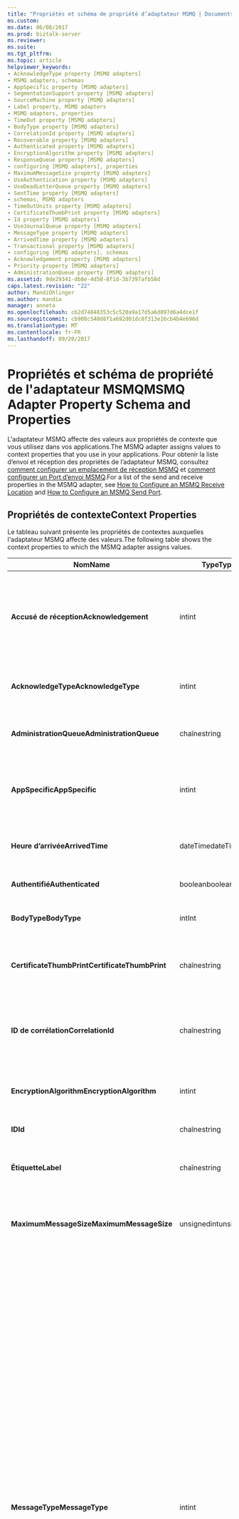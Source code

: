 ```yaml
---
title: "Propriétés et schéma de propriété d’adaptateur MSMQ | Documents Microsoft"
ms.custom: 
ms.date: 06/08/2017
ms.prod: biztalk-server
ms.reviewer: 
ms.suite: 
ms.tgt_pltfrm: 
ms.topic: article
helpviewer_keywords:
- AcknowledgeType property [MSMQ adapters]
- MSMQ adapters, schemas
- AppSpecific property [MSMQ adapters]
- SegmentationSupport property [MSMQ adapters]
- SourceMachine property [MSMQ adapters]
- Label property, MSMQ adapters
- MSMQ adapters, properties
- TimeOut property [MSMQ adapters]
- BodyType property [MSMQ adapters]
- CorrelationId property [MSMQ adapters]
- Recoverable property [MSMQ adapters]
- Authenticated property [MSMQ adapters]
- EncryptionAlgorithm property [MSMQ adapters]
- ResponseQueue property [MSMQ adapters]
- configuring [MSMQ adapters], properties
- MaximumMessageSize property [MSMQ adapters]
- UseAuthentication property [MSMQ adapters]
- UseDeadLetterQueue property [MSMQ adapters]
- SentTime property [MSMQ adapters]
- schemas, MSMQ adapters
- TimeOutUnits property [MSMQ adapters]
- CertificateThumbPrint property [MSMQ adapters]
- Id property [MSMQ adapters]
- UseJournalQueue property [MSMQ adapters]
- MessageType property [MSMQ adapters]
- ArrivedTime property [MSMQ adapters]
- Transactional property [MSMQ adapters]
- configuring [MSMQ adapters], schemas
- Acknowledgement property [MSMQ adapters]
- Priority property [MSMQ adapters]
- AdministrationQueue property [MSMQ adapters]
ms.assetid: 9de29341-db8e-4d50-8f1d-3b7397afb58d
caps.latest.revision: "22"
author: MandiOhlinger
ms.author: mandia
manager: anneta
ms.openlocfilehash: cb2d74848353c5c520a9a17d5a6d897d6a4dce1f
ms.sourcegitcommit: cb908c540d8f1a692d01dc8f313e16cb4b4e696d
ms.translationtype: MT
ms.contentlocale: fr-FR
ms.lasthandoff: 09/20/2017
---
```

# <a name="msmq-adapter-property-schema-and-properties"></a><span data-ttu-id="d7f09-102">Propriétés et schéma de propriété de l'adaptateur MSMQ</span><span class="sxs-lookup"><span data-stu-id="d7f09-102">MSMQ Adapter Property Schema and Properties</span></span>
<span data-ttu-id="d7f09-103">L'adaptateur MSMQ affecte des valeurs aux propriétés de contexte que vous utilisez dans vos applications.</span><span class="sxs-lookup"><span data-stu-id="d7f09-103">The MSMQ adapter assigns values to context properties that you use in your applications.</span></span> <span data-ttu-id="d7f09-104">Pour obtenir la liste d’envoi et réception des propriétés de l’adaptateur MSMQ, consultez [comment configurer un emplacement de réception MSMQ](../core/how-to-configure-an-msmq-receive-location.md) et [comment configurer un Port d’envoi MSMQ](../core/how-to-configure-an-msmq-send-port.md).</span><span class="sxs-lookup"><span data-stu-id="d7f09-104">For a list of the send and receive properties in the MSMQ adapter, see [How to Configure an MSMQ Receive Location](../core/how-to-configure-an-msmq-receive-location.md) and [How to Configure an MSMQ Send Port](../core/how-to-configure-an-msmq-send-port.md).</span></span>  
  
## <a name="context-properties"></a><span data-ttu-id="d7f09-105">Propriétés de contexte</span><span class="sxs-lookup"><span data-stu-id="d7f09-105">Context Properties</span></span>  
 <span data-ttu-id="d7f09-106">Le tableau suivant présente les propriétés de contextes auxquelles l'adaptateur MSMQ affecte des valeurs.</span><span class="sxs-lookup"><span data-stu-id="d7f09-106">The following table shows the context properties to which the MSMQ adapter assigns values.</span></span>  
  
|<span data-ttu-id="d7f09-107">**Nom**</span><span class="sxs-lookup"><span data-stu-id="d7f09-107">**Name**</span></span>|<span data-ttu-id="d7f09-108">**Type**</span><span class="sxs-lookup"><span data-stu-id="d7f09-108">**Type**</span></span>|<span data-ttu-id="d7f09-109">**Description**</span><span class="sxs-lookup"><span data-stu-id="d7f09-109">**Description**</span></span>|<span data-ttu-id="d7f09-110">**Promue**</span><span class="sxs-lookup"><span data-stu-id="d7f09-110">**Promoted**</span></span>|  
|--------------|--------------|---------------------|------------------|  
|<span data-ttu-id="d7f09-111">**Accusé de réception**</span><span class="sxs-lookup"><span data-stu-id="d7f09-111">**Acknowledgement**</span></span>|<span data-ttu-id="d7f09-112">int</span><span class="sxs-lookup"><span data-stu-id="d7f09-112">int</span></span>|<span data-ttu-id="d7f09-113">Spécifie la classification d’accusé de réception que ce message représente à l’aide de valeurs dans le **System.Messaging.Acknowledgment** énumération.</span><span class="sxs-lookup"><span data-stu-id="d7f09-113">Specifies the classification of acknowledgment that this message represents using the values in the **System.Messaging.Acknowledgment** enumeration.</span></span>|<span data-ttu-id="d7f09-114">Non</span><span class="sxs-lookup"><span data-stu-id="d7f09-114">No</span></span>|  
|<span data-ttu-id="d7f09-115">**AcknowledgeType**</span><span class="sxs-lookup"><span data-stu-id="d7f09-115">**AcknowledgeType**</span></span>|<span data-ttu-id="d7f09-116">int</span><span class="sxs-lookup"><span data-stu-id="d7f09-116">int</span></span>|<span data-ttu-id="d7f09-117">Indique le type de message d'accusé de réception que l'application émettrice demande.</span><span class="sxs-lookup"><span data-stu-id="d7f09-117">Specifies the type of acknowledgment message that the sending application requests.</span></span>|<span data-ttu-id="d7f09-118">Non</span><span class="sxs-lookup"><span data-stu-id="d7f09-118">No</span></span>|  
|<span data-ttu-id="d7f09-119">**AdministrationQueue**</span><span class="sxs-lookup"><span data-stu-id="d7f09-119">**AdministrationQueue**</span></span>|<span data-ttu-id="d7f09-120">chaîne</span><span class="sxs-lookup"><span data-stu-id="d7f09-120">string</span></span>|<span data-ttu-id="d7f09-121">Indique le nom de la file d'attente qui reçoit le message d'accusé de réception.</span><span class="sxs-lookup"><span data-stu-id="d7f09-121">Specifies the name of the queue name that receives the acknowledgment message.</span></span>|<span data-ttu-id="d7f09-122">Non</span><span class="sxs-lookup"><span data-stu-id="d7f09-122">No</span></span>|  
|<span data-ttu-id="d7f09-123">**AppSpecific**</span><span class="sxs-lookup"><span data-stu-id="d7f09-123">**AppSpecific**</span></span>|<span data-ttu-id="d7f09-124">int</span><span class="sxs-lookup"><span data-stu-id="d7f09-124">int</span></span>|<span data-ttu-id="d7f09-125">Spécifie les informations spécifiques à l'application que vous pouvez utiliser pour organiser les différents types de messages.</span><span class="sxs-lookup"><span data-stu-id="d7f09-125">Specifies application-specific information that you can use to organize different types of messages.</span></span>|<span data-ttu-id="d7f09-126">Oui</span><span class="sxs-lookup"><span data-stu-id="d7f09-126">Yes</span></span>|  
|<span data-ttu-id="d7f09-127">**Heure d’arrivée**</span><span class="sxs-lookup"><span data-stu-id="d7f09-127">**ArrivedTime**</span></span>|<span data-ttu-id="d7f09-128">dateTime</span><span class="sxs-lookup"><span data-stu-id="d7f09-128">dateTime</span></span>|<span data-ttu-id="d7f09-129">Spécifie l'heure à laquelle le message est arrivé dans la file d'attente de destination.</span><span class="sxs-lookup"><span data-stu-id="d7f09-129">Specifies the time that the message arrived in the destination queue.</span></span>|<span data-ttu-id="d7f09-130">Non</span><span class="sxs-lookup"><span data-stu-id="d7f09-130">No</span></span>|  
|<span data-ttu-id="d7f09-131">**Authentifié**</span><span class="sxs-lookup"><span data-stu-id="d7f09-131">**Authenticated**</span></span>|<span data-ttu-id="d7f09-132">boolean</span><span class="sxs-lookup"><span data-stu-id="d7f09-132">boolean</span></span>|<span data-ttu-id="d7f09-133">Spécifie si le message a été authentifié.</span><span class="sxs-lookup"><span data-stu-id="d7f09-133">Specifies whether the message was authenticated.</span></span>|<span data-ttu-id="d7f09-134">Non</span><span class="sxs-lookup"><span data-stu-id="d7f09-134">No</span></span>|  
|<span data-ttu-id="d7f09-135">**BodyType**</span><span class="sxs-lookup"><span data-stu-id="d7f09-135">**BodyType**</span></span>|<span data-ttu-id="d7f09-136">int</span><span class="sxs-lookup"><span data-stu-id="d7f09-136">Int</span></span>|<span data-ttu-id="d7f09-137">Indique le type de données que le corps du message contient.</span><span class="sxs-lookup"><span data-stu-id="d7f09-137">Specifies the type of data that the message body contains.</span></span>|<span data-ttu-id="d7f09-138">Non</span><span class="sxs-lookup"><span data-stu-id="d7f09-138">No</span></span>|  
|<span data-ttu-id="d7f09-139">**CertificateThumbPrint**</span><span class="sxs-lookup"><span data-stu-id="d7f09-139">**CertificateThumbPrint**</span></span>|<span data-ttu-id="d7f09-140">chaîne</span><span class="sxs-lookup"><span data-stu-id="d7f09-140">string</span></span>|<span data-ttu-id="d7f09-141">Spécifie l'empreinte du certificat client à utiliser à des fins d'authentification des messages.</span><span class="sxs-lookup"><span data-stu-id="d7f09-141">Specifies the thumbprint of the client certificate that you want to use for message authentication purposes.</span></span>|<span data-ttu-id="d7f09-142">Oui</span><span class="sxs-lookup"><span data-stu-id="d7f09-142">Yes</span></span>|  
|<span data-ttu-id="d7f09-143">**ID de corrélation**</span><span class="sxs-lookup"><span data-stu-id="d7f09-143">**CorrelationId**</span></span>|<span data-ttu-id="d7f09-144">chaîne</span><span class="sxs-lookup"><span data-stu-id="d7f09-144">string</span></span>|<span data-ttu-id="d7f09-145">Spécifie l'identificateur de message utilisé par les messages d'accusé de réception, de rapport et de réponse pour référencer le message d'origine.</span><span class="sxs-lookup"><span data-stu-id="d7f09-145">Specifies the message identifier used by acknowledgment, report, and response messages to reference the original message.</span></span>|<span data-ttu-id="d7f09-146">Oui</span><span class="sxs-lookup"><span data-stu-id="d7f09-146">Yes</span></span>|  
|<span data-ttu-id="d7f09-147">**EncryptionAlgorithm**</span><span class="sxs-lookup"><span data-stu-id="d7f09-147">**EncryptionAlgorithm**</span></span>|<span data-ttu-id="d7f09-148">int</span><span class="sxs-lookup"><span data-stu-id="d7f09-148">int</span></span>|<span data-ttu-id="d7f09-149">Spécifie l'algorithme de chiffrement utilisé pour chiffrer le corps d'un message.</span><span class="sxs-lookup"><span data-stu-id="d7f09-149">Specifies the encryption algorithm used to encrypt the body of a message.</span></span>|<span data-ttu-id="d7f09-150">Non</span><span class="sxs-lookup"><span data-stu-id="d7f09-150">No</span></span>|  
|<span data-ttu-id="d7f09-151">**ID**</span><span class="sxs-lookup"><span data-stu-id="d7f09-151">**Id**</span></span>|<span data-ttu-id="d7f09-152">chaîne</span><span class="sxs-lookup"><span data-stu-id="d7f09-152">string</span></span>|<span data-ttu-id="d7f09-153">Indique l'identificateur du message.</span><span class="sxs-lookup"><span data-stu-id="d7f09-153">Specifies the message's identifier.</span></span>|<span data-ttu-id="d7f09-154">Non</span><span class="sxs-lookup"><span data-stu-id="d7f09-154">No</span></span>|  
|<span data-ttu-id="d7f09-155">**Étiquette**</span><span class="sxs-lookup"><span data-stu-id="d7f09-155">**Label**</span></span>|<span data-ttu-id="d7f09-156">chaîne</span><span class="sxs-lookup"><span data-stu-id="d7f09-156">string</span></span>|<span data-ttu-id="d7f09-157">Spécifie une chaîne Unicode définie par une application qui décrit le message.</span><span class="sxs-lookup"><span data-stu-id="d7f09-157">Specifies an application-defined Unicode string that describes the message.</span></span>|<span data-ttu-id="d7f09-158">Oui</span><span class="sxs-lookup"><span data-stu-id="d7f09-158">Yes</span></span>|  
|<span data-ttu-id="d7f09-159">**MaximumMessageSize**</span><span class="sxs-lookup"><span data-stu-id="d7f09-159">**MaximumMessageSize**</span></span>|<span data-ttu-id="d7f09-160">unsignedint</span><span class="sxs-lookup"><span data-stu-id="d7f09-160">unsignedint</span></span>|<span data-ttu-id="d7f09-161">Indique la taille maximale en kilo-octets des messages que vous envoyez à la file d'attente spécifiée.</span><span class="sxs-lookup"><span data-stu-id="d7f09-161">Specifies the maximum message size in kilobytes for messages that you send to the specified queue.</span></span>|<span data-ttu-id="d7f09-162">Non</span><span class="sxs-lookup"><span data-stu-id="d7f09-162">No</span></span>|  
|<span data-ttu-id="d7f09-163">**MessageType**</span><span class="sxs-lookup"><span data-stu-id="d7f09-163">**MessageType**</span></span>|<span data-ttu-id="d7f09-164">int</span><span class="sxs-lookup"><span data-stu-id="d7f09-164">int</span></span>|<span data-ttu-id="d7f09-165">Spécifie le type de message.</span><span class="sxs-lookup"><span data-stu-id="d7f09-165">Specifies the message type.</span></span> <span data-ttu-id="d7f09-166">Un message Message Queuing peut avoir un des types suivants :</span><span class="sxs-lookup"><span data-stu-id="d7f09-166">A Message Queuing message can be one of the following types:</span></span><br /><br /> <span data-ttu-id="d7f09-167">-Normal, qui est soit un message classique envoyé à partir d’une application à une file d’attente, soit un message de réponse retourné à l’application émettrice.</span><span class="sxs-lookup"><span data-stu-id="d7f09-167">-   Normal, which is either a typical message sent from an application to a queue, or a response message returned to the sending application.</span></span><br /><span data-ttu-id="d7f09-168">-Accusé de réception, Message Queuing génère chaque fois que l’application émettrice le demande.</span><span class="sxs-lookup"><span data-stu-id="d7f09-168">-   Acknowledgement, which Message Queuing generates whenever the sending application requests one.</span></span> <span data-ttu-id="d7f09-169">Par exemple, Message Queuing peut générer des messages positifs ou négatifs pour indiquer que le message d'origine est arrivé ou a été lu.</span><span class="sxs-lookup"><span data-stu-id="d7f09-169">For example, Message Queuing can generate positive or negative messages to indicate that the original message arrived or was read.</span></span> <span data-ttu-id="d7f09-170">Message Queuing renvoie le message d'accusé de réception approprié à la file d'attente d'administration spécifiée par l'application émettrice.</span><span class="sxs-lookup"><span data-stu-id="d7f09-170">Message Queuing returns the appropriate acknowledgment message to the administration queue specified by the sending application.</span></span><br /><span data-ttu-id="d7f09-171">-Rapport, Message Queuing génère chaque fois qu’une file d’attente de rapports est définie par le Gestionnaire de file d’attente source.</span><span class="sxs-lookup"><span data-stu-id="d7f09-171">-   Report, which Message Queuing generates whenever a report queue is defined at the source Queue Manager.</span></span> <span data-ttu-id="d7f09-172">Lorsque le suivi est activé, Message Queuing envoie un message de rapport à la file d'attente de rapport Message Queuing chaque fois que le message d'origine entre ou sort d'un serveur Message Queuing.</span><span class="sxs-lookup"><span data-stu-id="d7f09-172">When tracing is enabled, Message Queuing sends a report message to the Message Queuing report queue each time the original message enters or leaves a Message Queuing server.</span></span>|<span data-ttu-id="d7f09-173">Non</span><span class="sxs-lookup"><span data-stu-id="d7f09-173">No</span></span>|  
|<span data-ttu-id="d7f09-174">**Priorité**</span><span class="sxs-lookup"><span data-stu-id="d7f09-174">**Priority**</span></span>|<span data-ttu-id="d7f09-175">int</span><span class="sxs-lookup"><span data-stu-id="d7f09-175">int</span></span>|<span data-ttu-id="d7f09-176">Spécifie la priorité du message à l’aide des valeurs définies dans le **System.Messaging.MessagePriority** énumération.</span><span class="sxs-lookup"><span data-stu-id="d7f09-176">Specifies the message priority using the values defined in the **System.Messaging.MessagePriority** enumeration.</span></span>|<span data-ttu-id="d7f09-177">Oui</span><span class="sxs-lookup"><span data-stu-id="d7f09-177">Yes</span></span>|  
|<span data-ttu-id="d7f09-178">**Récupérables**</span><span class="sxs-lookup"><span data-stu-id="d7f09-178">**Recoverable**</span></span>|<span data-ttu-id="d7f09-179">boolean</span><span class="sxs-lookup"><span data-stu-id="d7f09-179">boolean</span></span>|<span data-ttu-id="d7f09-180">Spécifie si la livraison du message est garantie en cas de défaillance d'ordinateur ou de problème réseau.</span><span class="sxs-lookup"><span data-stu-id="d7f09-180">Specifies whether the message is guaranteed to be delivered in the event of a computer failure or network problem.</span></span>|<span data-ttu-id="d7f09-181">Non</span><span class="sxs-lookup"><span data-stu-id="d7f09-181">No</span></span>|  
|<span data-ttu-id="d7f09-182">**ResponseQueue**</span><span class="sxs-lookup"><span data-stu-id="d7f09-182">**ResponseQueue**</span></span>|<span data-ttu-id="d7f09-183">chaîne</span><span class="sxs-lookup"><span data-stu-id="d7f09-183">string</span></span>|<span data-ttu-id="d7f09-184">Indique la file d'attente qui reçoit les messages de réponse générés par l'application.</span><span class="sxs-lookup"><span data-stu-id="d7f09-184">Specifies the queue that receives application-generated response messages.</span></span>|<span data-ttu-id="d7f09-185">Non</span><span class="sxs-lookup"><span data-stu-id="d7f09-185">No</span></span>|  
|<span data-ttu-id="d7f09-186">**Propriétés SegmentationSupport**</span><span class="sxs-lookup"><span data-stu-id="d7f09-186">**SegmentationSupport**</span></span>|<span data-ttu-id="d7f09-187">boolean</span><span class="sxs-lookup"><span data-stu-id="d7f09-187">boolean</span></span>|<span data-ttu-id="d7f09-188">Spécifie si la segmentation des messages de plus de 4 Mo est prise en charge.</span><span class="sxs-lookup"><span data-stu-id="d7f09-188">Specifies whether the segmentation of messages larger than 4 MB is supported.</span></span>|<span data-ttu-id="d7f09-189">Non</span><span class="sxs-lookup"><span data-stu-id="d7f09-189">No</span></span>|  
|<span data-ttu-id="d7f09-190">**Heure d’envoi**</span><span class="sxs-lookup"><span data-stu-id="d7f09-190">**SentTime**</span></span>|<span data-ttu-id="d7f09-191">dateTime</span><span class="sxs-lookup"><span data-stu-id="d7f09-191">dateTime</span></span>|<span data-ttu-id="d7f09-192">Spécifie la date et l'heure de l'ordinateur émetteur à laquelle le message a été envoyé par le gestionnaire de file d'attente source.</span><span class="sxs-lookup"><span data-stu-id="d7f09-192">Specifies the date and time on the sending computer that the message was sent by the source queue manager.</span></span>|<span data-ttu-id="d7f09-193">Non</span><span class="sxs-lookup"><span data-stu-id="d7f09-193">No</span></span>|  
|<span data-ttu-id="d7f09-194">**Ordinateur source**</span><span class="sxs-lookup"><span data-stu-id="d7f09-194">**SourceMachine**</span></span>|<span data-ttu-id="d7f09-195">chaîne</span><span class="sxs-lookup"><span data-stu-id="d7f09-195">string</span></span>|<span data-ttu-id="d7f09-196">Indique l'ordinateur dont provient le message.</span><span class="sxs-lookup"><span data-stu-id="d7f09-196">Specifies the computer from which the message originated.</span></span>|<span data-ttu-id="d7f09-197">Non</span><span class="sxs-lookup"><span data-stu-id="d7f09-197">No</span></span>|  
|<span data-ttu-id="d7f09-198">**TimeOut**</span><span class="sxs-lookup"><span data-stu-id="d7f09-198">**TimeOut**</span></span>|<span data-ttu-id="d7f09-199">int</span><span class="sxs-lookup"><span data-stu-id="d7f09-199">int</span></span>|<span data-ttu-id="d7f09-200">Spécifie la durée dont dispose le message pour atteindre la file d'attente de destination avant l'expiration.</span><span class="sxs-lookup"><span data-stu-id="d7f09-200">Specifies the time for the message to reach the destination queue before a time-out occurs.</span></span>|<span data-ttu-id="d7f09-201">Non</span><span class="sxs-lookup"><span data-stu-id="d7f09-201">No</span></span>|  
|<span data-ttu-id="d7f09-202">**Propriété timeoutunits est**</span><span class="sxs-lookup"><span data-stu-id="d7f09-202">**TimeOutUnits**</span></span>|<span data-ttu-id="d7f09-203">chaîne</span><span class="sxs-lookup"><span data-stu-id="d7f09-203">string</span></span>|<span data-ttu-id="d7f09-204">Spécifie les unités pour la **délai d’attente** propriété.</span><span class="sxs-lookup"><span data-stu-id="d7f09-204">Specifies the units for the **TimeOut** property.</span></span> <span data-ttu-id="d7f09-205">Cette propriété peut être définie en Jours, Heures, Minutes ou Secondes.</span><span class="sxs-lookup"><span data-stu-id="d7f09-205">You can set the property to Days, Hours, Minutes, or Seconds.</span></span>|<span data-ttu-id="d7f09-206">Non</span><span class="sxs-lookup"><span data-stu-id="d7f09-206">No</span></span>|  
|<span data-ttu-id="d7f09-207">**Transactionnelle**</span><span class="sxs-lookup"><span data-stu-id="d7f09-207">**Transactional**</span></span>|<span data-ttu-id="d7f09-208">boolean</span><span class="sxs-lookup"><span data-stu-id="d7f09-208">boolean</span></span>|<span data-ttu-id="d7f09-209">Spécifie le comportement des ports d'envoi et emplacements de réception transactionnels et non transactionnels.</span><span class="sxs-lookup"><span data-stu-id="d7f09-209">Specifies the behavior for transactional and non-transactional send ports and receive locations.</span></span>|<span data-ttu-id="d7f09-210">Non</span><span class="sxs-lookup"><span data-stu-id="d7f09-210">No</span></span>|  
|<span data-ttu-id="d7f09-211">**UseAuthentication**</span><span class="sxs-lookup"><span data-stu-id="d7f09-211">**UseAuthentication**</span></span>|<span data-ttu-id="d7f09-212">boolean</span><span class="sxs-lookup"><span data-stu-id="d7f09-212">boolean</span></span>|<span data-ttu-id="d7f09-213">Spécifie si le message a été (ou doit être) authentifié avant son envoi.</span><span class="sxs-lookup"><span data-stu-id="d7f09-213">Specifies whether the message was (or must be) authenticated before being sent.</span></span>|<span data-ttu-id="d7f09-214">Non</span><span class="sxs-lookup"><span data-stu-id="d7f09-214">No</span></span>|  
|<span data-ttu-id="d7f09-215">**UseDeadLetterQueue**</span><span class="sxs-lookup"><span data-stu-id="d7f09-215">**UseDeadLetterQueue**</span></span>|<span data-ttu-id="d7f09-216">boolean</span><span class="sxs-lookup"><span data-stu-id="d7f09-216">boolean</span></span>|<span data-ttu-id="d7f09-217">Spécifie si une copie du message qui n'a pas pu être remis doit être placée dans une file d'attente des messages non distribués.</span><span class="sxs-lookup"><span data-stu-id="d7f09-217">Specifies whether a copy of the message that could not be delivered should be sent to a dead-letter queue.</span></span>|<span data-ttu-id="d7f09-218">Non</span><span class="sxs-lookup"><span data-stu-id="d7f09-218">No</span></span>|  
|<span data-ttu-id="d7f09-219">**Propriété UseJournalQueue**</span><span class="sxs-lookup"><span data-stu-id="d7f09-219">**UseJournalQueue**</span></span>|<span data-ttu-id="d7f09-220">boolean</span><span class="sxs-lookup"><span data-stu-id="d7f09-220">boolean</span></span>|<span data-ttu-id="d7f09-221">Spécifie si une copie du message doit être conservée dans un journal de l'ordinateur sur l'ordinateur d'origine.</span><span class="sxs-lookup"><span data-stu-id="d7f09-221">Specifies whether a copy of the message should be kept in a machine journal on the originating computer.</span></span>|<span data-ttu-id="d7f09-222">Non</span><span class="sxs-lookup"><span data-stu-id="d7f09-222">No</span></span>|  
  
> [!NOTE]
>  <span data-ttu-id="d7f09-223">Le **accusé de réception**, **AcknowledgeType**, **EncryptionAlgorithm**, et **MessageType** propriétés utilisent l’équivalent de l’entier les valeurs des énumérations dans le **System.Messaging** espace de noms.</span><span class="sxs-lookup"><span data-stu-id="d7f09-223">The **Acknowledgement**, **AcknowledgeType**, **EncryptionAlgorithm**, and **MessageType** properties use the integer-equivalent values of the enumerations in the **System.Messaging** namespace.</span></span> <span data-ttu-id="d7f09-224">Pour plus d'informations sur ces valeurs, consultez la rubrique « Espace de noms System.Messaging » de l'aide de la bibliothèque de classes .NET Framework.</span><span class="sxs-lookup"><span data-stu-id="d7f09-224">For more information about these values, see "System.Messaging Namespace" in .NET Framework Class Library Help.</span></span>  
  
> [!NOTE]
>  <span data-ttu-id="d7f09-225">Si vous avez besoin développer un projet BizTalk qui permettront à utiliser des propriétés de contexte de l’adaptateur MSMQ, le projet BizTalk doit contenir une référence au fichier **Microsoft.BizTalk.Adapter.MSMQ.MsmqAdapterProperties.dll** situé dans le [!INCLUDE[btsBizTalkServerNoVersion](../includes/btsbiztalkservernoversion-md.md)] répertoire d’installation.</span><span class="sxs-lookup"><span data-stu-id="d7f09-225">If you need to develop a BizTalk project that will make use of the MSMQ adapter context properties, the BizTalk project must contain a reference to the file **Microsoft.BizTalk.Adapter.MSMQ.MsmqAdapterProperties.dll** located in the [!INCLUDE[btsBizTalkServerNoVersion](../includes/btsbiztalkservernoversion-md.md)] installation directory.</span></span>  
  
## <a name="message-labels"></a><span data-ttu-id="d7f09-226">Étiquettes du message</span><span class="sxs-lookup"><span data-stu-id="d7f09-226">Message Labels</span></span>  
 <span data-ttu-id="d7f09-227">Vous pouvez utiliser le Message Queuing **étiquette** propriété dans les filtres en ajoutant une référence à **Microsoft.BizTalk.Adapter.MSMQ.MsmqAdapterProperties.dll** et en sélectionnant la propriété dans le  **Filtre** boîte de dialogue.</span><span class="sxs-lookup"><span data-stu-id="d7f09-227">You can use the Message Queuing **Label** property in filters by adding a reference to **Microsoft.BizTalk.Adapter.MSMQ.MsmqAdapterProperties.dll** and selecting the property in the **Filter** dialog box.</span></span> <span data-ttu-id="d7f09-228">Vous pouvez aussi utiliser la propriété dans d'autres contextes parce que l'adaptateur MSMQ l'ajoute automatiquement au contexte du message.</span><span class="sxs-lookup"><span data-stu-id="d7f09-228">You can also use the property in other contexts because the MSMQ adapter automatically adds it to the message context.</span></span>  
  
## <a name="see-also"></a><span data-ttu-id="d7f09-229">Voir aussi</span><span class="sxs-lookup"><span data-stu-id="d7f09-229">See Also</span></span>  
 [<span data-ttu-id="d7f09-230">Configuration de l’adaptateur MSMQ</span><span class="sxs-lookup"><span data-stu-id="d7f09-230">Configuring the MSMQ Adapter</span></span>](../core/configuring-the-msmq-adapter.md)